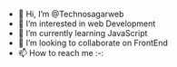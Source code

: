 - 👋 Hi, I’m @Technosagarweb
- 👀 I’m interested in web Development 
- 🌱 I’m currently learning JavaScript
- 💞️ I’m looking to collaborate on FrontEnd
- 📫 How to reach me :-:




<!---
Technosagarweb/Technosagarweb is a ✨ special ✨ repository because its `README.md` (this file) appears on your GitHub profile.
You can click the Preview link to take a look at your changes.
--->
